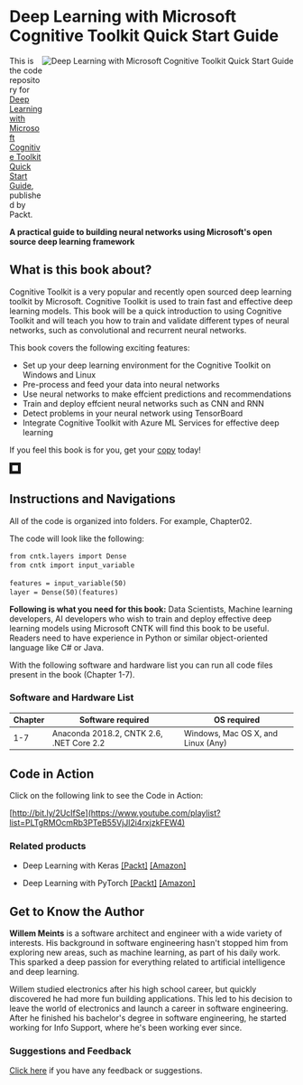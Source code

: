 # Deep Learning with Microsoft Cognitive Toolkit Quick Start Guide

<a href="https://prod.packtpub.com/in/big-data-and-business-intelligence/deep-learning-microsoft-cognitive-toolkit-quick-start-guide?utm_source=github&utm_medium=repository&utm_campaign=9781789802993"><img src="https://prod.packtpub.com/media/catalog/product/cache/a22c7d190d97ca25f5f1089471ab8502/m/o/mockupcover_12725.png" alt="Deep Learning with Microsoft Cognitive Toolkit Quick Start Guide" height="256px" align="right"></a>

This is the code repository for [Deep Learning with Microsoft Cognitive Toolkit Quick Start Guide](https://prod.packtpub.com/in/big-data-and-business-intelligence/deep-learning-microsoft-cognitive-toolkit-quick-start-guide?utm_source=github&utm_medium=repository&utm_campaign=9781789802993), published by Packt.

**A practical guide to building neural networks using Microsoft's open source deep learning framework**

## What is this book about?
Cognitive Toolkit is a very popular and recently open sourced deep learning toolkit by Microsoft. Cognitive Toolkit is used to train fast and effective deep learning models. This book will be a quick introduction to using Cognitive Toolkit and will teach you how to train and validate different types of neural networks, such as convolutional and recurrent neural networks.

This book covers the following exciting features:
* Set up your deep learning environment for the Cognitive Toolkit on Windows and Linux
* Pre-process and feed your data into neural networks
* Use neural networks to make effcient predictions and recommendations
* Train and deploy effcient neural networks such as CNN and RNN
* Detect problems in your neural network using TensorBoard
* Integrate Cognitive Toolkit with Azure ML Services for effective deep learning

If you feel this book is for you, get your [copy](https://www.amazon.com/dp/1789802997) today!

<a href="https://www.packtpub.com/?utm_source=github&utm_medium=banner&utm_campaign=GitHubBanner"><img src="https://raw.githubusercontent.com/PacktPublishing/GitHub/master/GitHub.png" alt="https://www.packtpub.com/" border="5" /></a>

## Instructions and Navigations
All of the code is organized into folders. For example, Chapter02.

The code will look like the following:
```
from cntk.layers import Dense
from cntk import input_variable

features = input_variable(50)
layer = Dense(50)(features)
```

**Following is what you need for this book:**
Data Scientists, Machine learning developers, AI developers who wish to train and deploy effective deep learning models using Microsoft CNTK will find this book to be useful. Readers need to have experience in Python or similar object-oriented language like C# or Java.

With the following software and hardware list you can run all code files present in the book (Chapter 1-7).

### Software and Hardware List

| Chapter  | Software required                   | OS required                        |
| -------- | ------------------------------------| -----------------------------------|
| 1-7        | Anaconda 2018.2, CNTK 2.6, .NET Core 2.2 | Windows, Mac OS X, and Linux (Any) |

## Code in Action

Click on the following link to see the Code in Action:

[http://bit.ly/2UcIfSe](https://www.youtube.com/playlist?list=PLTgRMOcmRb3PTeB55VjJl2i4rxjzkFEW4)

### Related products <Other books you may enjoy>
* Deep Learning with Keras [[Packt]](https://www.packtpub.com/big-data-and-business-intelligence/deep-learning-keras?utm_source=github&utm_medium=repository&utm_campaign=9781787128422) [[Amazon]](https://www.amazon.com/dp/1787128423)

* Deep Learning with PyTorch [[Packt]](https://www.packtpub.com/big-data-and-business-intelligence/deep-learning-pytorch?utm_source=github&utm_medium=repository&utm_campaign=9781788624336) [[Amazon]](https://www.amazon.com/dp/1788624335)

## Get to Know the Author
**Willem Meints** is a software architect and engineer with a wide variety of interests. His background in software engineering hasn't stopped him from exploring new areas, such as machine learning, as part of his daily work. This sparked a deep passion for everything related to artificial intelligence and deep learning.

Willem studied electronics after his high school career, but quickly discovered he had more fun building applications. This led to his decision to leave the world of electronics and launch a career in software engineering. After he finished his bachelor's degree in software engineering, he started working for Info Support, where he's been working ever since.

### Suggestions and Feedback
[Click here](https://docs.google.com/forms/d/e/1FAIpQLSdy7dATC6QmEL81FIUuymZ0Wy9vH1jHkvpY57OiMeKGqib_Ow/viewform) if you have any feedback or suggestions.
